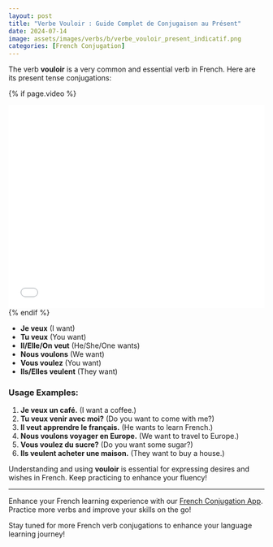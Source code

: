 ```yaml
---
layout: post
title: "Verbe Vouloir : Guide Complet de Conjugaison au Présent"
date: 2024-07-14
image: assets/images/verbs/b/verbe_vouloir_present_indicatif.png
categories: [French Conjugation]
---
```


The verb **vouloir** is a very common and essential verb in French. Here are its present tense conjugations:

<!-- Video Embed Section -->
{% if page.video %}
<div class="video-embed">
  <iframe width="100%" height="400" src="{{ page.video | escape }}" frameborder="0" allowfullscreen></iframe>
</div>
{% endif %}

- **Je veux** (I want)
- **Tu veux** (You want)
- **Il/Elle/On veut** (He/She/One wants)
- **Nous voulons** (We want)
- **Vous voulez** (You want)
- **Ils/Elles veulent** (They want)

### Usage Examples:

1. **Je veux un café.** (I want a coffee.)
2. **Tu veux venir avec moi?** (Do you want to come with me?)
3. **Il veut apprendre le français.** (He wants to learn French.)
4. **Nous voulons voyager en Europe.** (We want to travel to Europe.)
5. **Vous voulez du sucre?** (Do you want some sugar?)
6. **Ils veulent acheter une maison.** (They want to buy a house.)

Understanding and using **vouloir** is essential for expressing desires and wishes in French. Keep practicing to enhance your fluency!

---

Enhance your French learning experience with our [French Conjugation App]({{site.appStore.url}}). Practice more verbs and improve your skills on the go!

Stay tuned for more French verb conjugations to enhance your language learning journey!